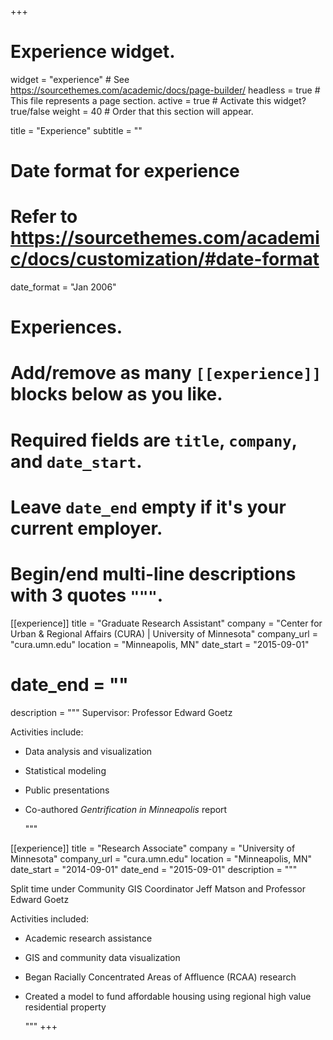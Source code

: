 +++
# Experience widget.
widget = "experience"  # See https://sourcethemes.com/academic/docs/page-builder/
headless = true  # This file represents a page section.
active = true  # Activate this widget? true/false
weight = 40  # Order that this section will appear.

title = "Experience"
subtitle = ""

# Date format for experience
#   Refer to https://sourcethemes.com/academic/docs/customization/#date-format
date_format = "Jan 2006"

# Experiences.
#   Add/remove as many `[[experience]]` blocks below as you like.
#   Required fields are `title`, `company`, and `date_start`.
#   Leave `date_end` empty if it's your current employer.
#   Begin/end multi-line descriptions with 3 quotes `"""`.
[[experience]]
  title = "Graduate Research Assistant"
  company = "Center for Urban & Regional Affairs (CURA) | University of Minnesota"
  company_url = "cura.umn.edu"
  location = "Minneapolis, MN"
  date_start = "2015-09-01"
  # date_end = ""
  description = """
Supervisor: Professor Edward Goetz


Activities include:

* Data analysis and visualization
* Statistical modeling
* Public presentations
* Co-authored *Gentrification in Minneapolis* report

  """

[[experience]]
  title = "Research Associate"
  company = "University of Minnesota"
  company_url = "cura.umn.edu"
  location = "Minneapolis, MN"
  date_start = "2014-09-01"
  date_end = "2015-09-01"
  description = """
  
Split time under Community GIS Coordinator Jeff Matson and Professor Edward Goetz

Activities included:

* Academic research assistance
* GIS and community data visualization
* Began Racially Concentrated Areas of Affluence (RCAA) research
* Created a model to fund affordable housing using regional high value residential property

  """
+++